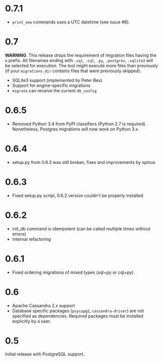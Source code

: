 0.7.1
=====


* `print_new` commands uses a UTC datetime (see issue #6).

0.7
=====

**WARNING**. This release drops the requirement of migration files having the `m` prefix. All filenames ending with `.sql`, `.cql`, `.py`, `.postgres`, `.sqlite3` will be selected for execution. The tool might execute more files than previously (if your `migrations_dir` contains files that were previously skipped).

* SQLite3 support (implemented by Peter Bex)
* Support for engine-specific migrations
* `migrate` can receive the current `db_config`

0.6.5
=====

* Removed Python 3.4 from PyPI classifiers (Python 2.7 is required). Nonetheless, Postgres migrations will now work on Python 3.x.

0.6.4
=====

* setup.py from 0.6.3 was still broken, fixes and improvements by spinus

0.6.3
=====

* Fixed setup.py script, 0.6.2 version couldn't be properly installed

0.6.2
=====

* init\_db command is idempotent (can be called multiple times without errors)
* Internal refactoring

0.6.1
=====

* Fixed ordering migrations of mixed types (sql+py or cql+py).

0.6
===

* Apache Cassandra 2.x support
* Database specific packages (`psycopg2`, `cassandra-driver`) are not specified as dependencies. Required packages must be installed explicitly by a user. 

0.5
===
Initial release with PostgreSQL support.
